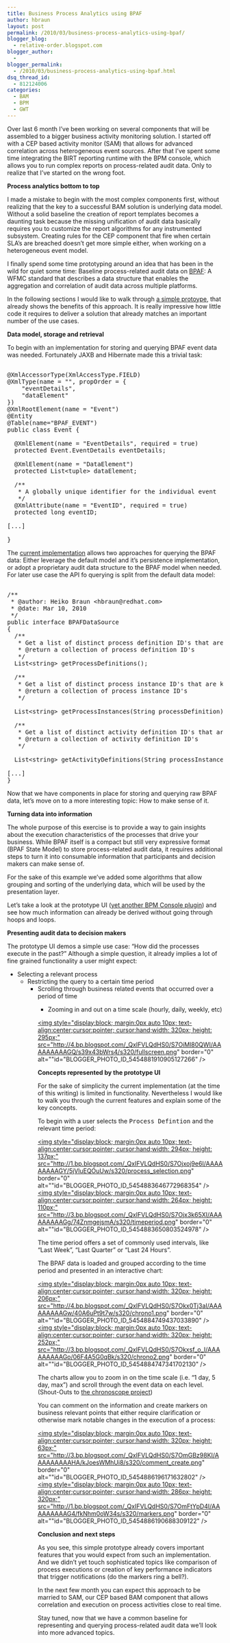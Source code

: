 ```yaml
---
title: Business Process Analytics using BPAF
author: hbraun
layout: post
permalink: /2010/03/business-process-analytics-using-bpaf/
blogger_blog:
  - relative-order.blogspot.com
blogger_author:
  - 
blogger_permalink:
  - /2010/03/business-process-analytics-using-bpaf.html
dsq_thread_id:
  - 812124006
categories:
  - BAM
  - BPM
  - GWT
---
```

Over last 6 month I&#8217;ve been working on several components that will be assembled to a bigger business activity monitoring solution. I started off with a CEP based activity monitor (SAM) that allows for advanced correlation across heterogeneous event sources. After that I&#8217;ve spent some time integrating the BIRT reporting runtime with the BPM console, which allows you to run complex reports on process-related audit data. Only to realize that I&#8217;ve started on the wrong foot.

**Process analytics bottom to top**

I made a mistake to begin with the most complex components first, without realizing that the key to a successful BAM solution is underlying data model. Without a solid baseline the creation of report templates becomes a daunting task because the missing unification of audit data basically requires you to customize the report algorithms for any instrumented subsystem. Creating rules for the CEP component that fire when certain SLA&#8217;s are breached doesn&#8217;t get more simple either, when working on a heterogeneous event model.

I finally spend some time prototyping around an idea that has been in the wild for quiet some time: Baseline process-related audit data on [BPAF][1]: A WFMC standard that describes a data structure that enables the aggregation and correlation of audit data across multiple platforms. 

In the following sections I would like to walk through [a simple protoype][2], that already shows the benefits of this approach. It is really impressive how little code it requires to deliver a solution that already matches an important number of the use cases.

**Data model, storage and retrieval**

To begin with an implementation for storing and querying BPAF event data was needed. Fortunately JAXB and Hibernate made this a trivial task:

<pre><br />@XmlAccessorType(XmlAccessType.FIELD)<br />@XmlType(name = "", propOrder = {<br />    "eventDetails",<br />    "dataElement"<br />})<br />@XmlRootElement(name = "Event")<br />@Entity<br />@Table(name="BPAF_EVENT")<br />public class Event {<br /><br />  @XmlElement(name = "EventDetails", required = true)<br />  protected Event.EventDetails eventDetails;<br /><br />  @XmlElement(name = "DataElement")<br />  protected List&lt;tuple> dataElement;<br /><br />  /**<br />   * A globally unique identifier for the individual event<br />   */<br />  @XmlAttribute(name = "EventID", required = true)  <br />  protected long eventID;<br /><br />[...]<br /><br />}<br /></pre>

The [current implementation][3] allows two approaches for querying the BPAF data: Either leverage the default model and it&#8217;s persistence implementation, or adopt a proprietary audit data structure to the BPAF model when needed. For later use case the API fo querying is split from the default data model:

<pre><br />/**<br /> * @author: Heiko Braun &lt;hbraun@redhat.com><br /> * @date: Mar 10, 2010<br /> */<br />public interface BPAFDataSource<br />{<br />  /**<br />   * Get a list of distinct process definition ID's that are known to the system.<br />   * @return a collection of process definition ID's<br />   */<br />  List&lt;string> getProcessDefinitions();<br /><br />  /**<br />   * Get a list of distinct process instance ID's that are known to the system.<br />   * @return a collection of process instance ID's<br />   */<br /><br />  List&lt;string> getProcessInstances(String processDefinition);<br /><br />  /**<br />   * Get a list of distinct activity definition ID's that are known to the system.<br />   * @return a collection of activity definition ID's<br />   */<br /><br />  List&lt;string> getActivityDefinitions(String processInstance);<br /><br />[...]<br />}<br /></pre>

Now that we have components in place for storing and querying raw BPAF data, let&#8217;s move on to a more interesting topic: How to make sense of it. 

**Turning data into information**

The whole purpose of this exercise is to provide a way to gain insights about the execution characteristics of the processes that drive your business. While BPAF itself is a compact but still very expressive format (BPAF State Model) to store process-related audit data, it requires additional steps to turn it into consumable information that participants and decision makers can make sense of.

For the sake of this example we&#8217;ve added some algorithms that allow grouping and sorting of the underlying data, which will be used by the presentation layer.

Let&#8217;s take a look at the prototype UI ([yet another BPM Console plugin][4]) and see how much information can already be derived without going through hoops and loops.

**Presenting audit data to decision makers**

The prototype UI demos a simple use case: &#8220;How did the processes execute in the past?&#8221; Although a simple question, it already implies a lot of fine grained functionality a user might expect:

  * Selecting a relevant process 
      * Restricting the query to a certain time period 
          * Scrolling through business related events that occurred over a period of time 
              * Zooming in and out on a time scale (hourly, daily, weekly, etc)</ul> 
                <a onblur="try {parent.deselectBloggerImageGracefully();} catch(e) {}" href="http://4.bp.blogspot.com/_QxIFVLQdHS0/S7OiMl80QWI/AAAAAAAAAGQ/s39x43bWrs4/s1600/fullscreen.png"><img style="display:block; margin:0px auto 10px; text-align:center;cursor:pointer; cursor:hand;width: 320px; height: 295px;" src="http://4.bp.blogspot.com/_QxIFVLQdHS0/S7OiMl80QWI/AAAAAAAAAGQ/s39x43bWrs4/s320/fullscreen.png" border="0" alt=""id="BLOGGER_PHOTO_ID_5454881910905127266" /></a>
                
                **Concepts represented by the prototype UI**
                
                For the sake of simplicity the current implementation (at the time of this writing) is limited in functionality. Nevertheless I would like to walk you through the current features and explain some of the key concepts.
                
                To begin with a user selects the <tt>Process Defintion</tt> and the relevant time period:
                
                <a onblur="try {parent.deselectBloggerImageGracefully();} catch(e) {}" href="http://1.bp.blogspot.com/_QxIFVLQdHS0/S7Ojxoj9e6I/AAAAAAAAAGY/5jVluEQOuUw/s1600/process_selection.png"><img style="display:block; margin:0px auto 10px; text-align:center;cursor:pointer; cursor:hand;width: 294px; height: 137px;" src="http://1.bp.blogspot.com/_QxIFVLQdHS0/S7Ojxoj9e6I/AAAAAAAAAGY/5jVluEQOuUw/s320/process_selection.png" border="0" alt=""id="BLOGGER_PHOTO_ID_5454883646772968354" /></a>  
                <a onblur="try {parent.deselectBloggerImageGracefully();} catch(e) {}" href="http://3.bp.blogspot.com/_QxIFVLQdHS0/S7Ojx3k65XI/AAAAAAAAAGg/74ZnmgejsmA/s1600/timeperiod.png"><img style="display:block; margin:0px auto 10px; text-align:center;cursor:pointer; cursor:hand;width: 264px; height: 110px;" src="http://3.bp.blogspot.com/_QxIFVLQdHS0/S7Ojx3k65XI/AAAAAAAAAGg/74ZnmgejsmA/s320/timeperiod.png" border="0" alt=""id="BLOGGER_PHOTO_ID_5454883650803524978" /></a>
                
                The time period offers a set of commonly used intervals, like &#8220;Last Week&#8221;, &#8220;Last Quarter&#8221; or &#8220;Last 24 Hours&#8221;.
                
                The BPAF data is loaded and grouped according to the time period and presented in an interactive chart:
                
                <a onblur="try {parent.deselectBloggerImageGracefully();} catch(e) {}" href="http://4.bp.blogspot.com/_QxIFVLQdHS0/S7Okx0Tj3aI/AAAAAAAAAGw/40A6uPt9t7w/s1600/chrono1.png"><img style="display:block; margin:0px auto 10px; text-align:center;cursor:pointer; cursor:hand;width: 320px; height: 206px;" src="http://4.bp.blogspot.com/_QxIFVLQdHS0/S7Okx0Tj3aI/AAAAAAAAAGw/40A6uPt9t7w/s320/chrono1.png" border="0" alt=""id="BLOGGER_PHOTO_ID_5454884749437033890" /></a>  
                <a onblur="try {parent.deselectBloggerImageGracefully();} catch(e) {}" href="http://3.bp.blogspot.com/_QxIFVLQdHS0/S7Okxsf_o_I/AAAAAAAAAGo/06F4A5G0qBk/s1600/chrono2.png"><img style="display:block; margin:0px auto 10px; text-align:center;cursor:pointer; cursor:hand;width: 320px; height: 252px;" src="http://3.bp.blogspot.com/_QxIFVLQdHS0/S7Okxsf_o_I/AAAAAAAAAGo/06F4A5G0qBk/s320/chrono2.png" border="0" alt=""id="BLOGGER_PHOTO_ID_5454884747341702130" /></a>
                
                The charts allow you to zoom in on the time scale (i.e. &#8220;1 day, 5 day, max&#8221;) and scroll through the event data on each level.  
                (Shout-Outs to [the chronoscope project][5])
                
                You can comment on the information and create markers on business relevant points that either require clarification or otherwise mark notable changes in the execution of a process:
                
                <a onblur="try {parent.deselectBloggerImageGracefully();} catch(e) {}" href="http://3.bp.blogspot.com/_QxIFVLQdHS0/S7OmGBz98KI/AAAAAAAAAHA/kJoesWMhUi8/s1600/comment_create.png"><img style="display:block; margin:0px auto 10px; text-align:center;cursor:pointer; cursor:hand;width: 320px; height: 63px;" src="http://3.bp.blogspot.com/_QxIFVLQdHS0/S7OmGBz98KI/AAAAAAAAAHA/kJoesWMhUi8/s320/comment_create.png" border="0" alt=""id="BLOGGER_PHOTO_ID_5454886196171632802" /></a>  
                <a onblur="try {parent.deselectBloggerImageGracefully();} catch(e) {}" href="http://1.bp.blogspot.com/_QxIFVLQdHS0/S7OmFtYpD4I/AAAAAAAAAG4/fkNhm0oW34s/s1600/markers.png"><img style="display:block; margin:0px auto 10px; text-align:center;cursor:pointer; cursor:hand;width: 286px; height: 320px;" src="http://1.bp.blogspot.com/_QxIFVLQdHS0/S7OmFtYpD4I/AAAAAAAAAG4/fkNhm0oW34s/s320/markers.png" border="0" alt=""id="BLOGGER_PHOTO_ID_5454886190688309122" /></a>
                
                **Conclusion and next steps**
                
                As you see, this simple prototype already covers important features that you would expect from such an implementation.  
                And we didn&#8217;t yet touch sophisticated topics like comparison of process executions or creation of key performance indicators that trigger notifications (do the markers ring a bell?). 
                
                In the next few month you can expect this approach to be married to SAM, our CEP based BAM component that allows correlation and execution on process activities close to real time.
                
                Stay tuned, now that we have a common baseline for representing and querying process-related audit data we&#8217;ll look into more advanced topics.

 [1]: http://www.bpm-research.com/wp-content/uploads/2009/02/2009-02-20-wfmc-tc-1015-business-process-analytics-format-r1.pdf
 [2]: http://anonsvn.jboss.org/repos/soag/activity-monitor/trunk/
 [3]: http://anonsvn.jboss.org/repos/soag/activity-monitor/trunk/model/
 [4]: http://www.jboss.org/errai/ErraiWorkspaces
 [5]: http://timepedia.org/chronoscope/